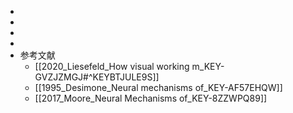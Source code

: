 - 
- 
- 
- 
- 参考文献
	- [[2020_Liesefeld_How visual working m_KEY-GVZJZMGJ#^KEYBTJULE9S]]
	- [[1995_Desimone_Neural mechanisms of_KEY-AF57EHQW]]
	- [[2017_Moore_Neural Mechanisms of_KEY-8ZZWPQ89]]